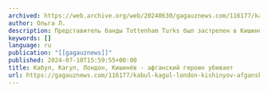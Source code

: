 ```yaml
---
archived: https://web.archive.org/web/20240630/gagauznews.com/116177/kabul-kagul-london-kishinyov-afganskij-geroin-ubivaet.html
author: Ольга Л.
description: Представитель банды Tottenham Turks был застрелен в Кишинёве — пусть это пока и неофициальная информация, но обычно такие вещи и не сообщаются официально.  Сегодня Кишинёв активно обсуждает произошедшее, но, между тем, в европейской прессе это название в последние недели примелькалось. Так, в начале июня сего года английская пресса сообщила об атаке в английском Хакни — одном из пригородов Лондона. Неизвестный в шлеме и на похищенном байке расстрелял троих мужчин из преступного клана Бомбасилар, целясь прежде всего в 37-летнего Бейтуллу Гюндуза, который только поужинал в компании друзей в ресторане и покидал заведение. К сожалению, была серьезно ранена и 9-летняя девочка, которая […]
keywords: []
language: ru
publication: "[[gagauznews]]"
published: 2024-07-10T15:59:55+00:00
title: Кабул, Кагул, Лондон, Кишинёв - афганский героин убивает
url: https://gagauznews.com/116177/kabul-kagul-london-kishinyov-afganskij-geroin-ubivaet.html
---
```


